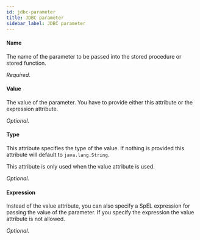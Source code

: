 ```yaml
---
id: jdbc-parameter
title: JDBC parameter
sidebar_label: JDBC parameter
---
```

#### Name
The name of the parameter to be passed into the stored procedure or stored function. 

<i>Required</i>.

#### Value
The value of the parameter. You have to provide either this attribute or the expression attribute.

<i>Optional</i>.

#### Type
This attribute specifies the type of the value. If nothing is provided this attribute will default to <code>java.lang.String</code>. 

This attribute is only used when the value attribute is used. 

<i>Optional</i>.

#### Expression
Instead of the value attribute, you can also specify a SpEL expression for passing the value of the parameter. If you specify the expression the value attribute is not allowed. 

<i>Optional</i>.

